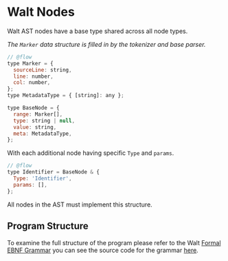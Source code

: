 # Walt Nodes

Walt AST nodes have a base type shared across all node types.

_The `Marker` data structure is filled in by the tokenizer and base parser._

```js
// @flow
type Marker = {
  sourceLine: string,
  line: number,
  col: number,
};
type MetadataType = { [string]: any };

type BaseNode = {
  range: Marker[],
  type: string | null,
  value: string,
  meta: MetadataType,
};
```

With each additional node having specific `Type` and `params`.

```js
// @flow
type Identifier = BaseNode & {
  Type: 'Identifier',
  params: [],
};
```

All nodes in the AST must implement this structure.

## Program Structure

To examine the full structure of the program please refer to the Walt
[Formal EBNF Grammar](https://en.wikipedia.org/wiki/Extended_Backus%E2%80%93Naur_form)
you can see the source code for the grammar [here](./grammar/grammar.ne).
